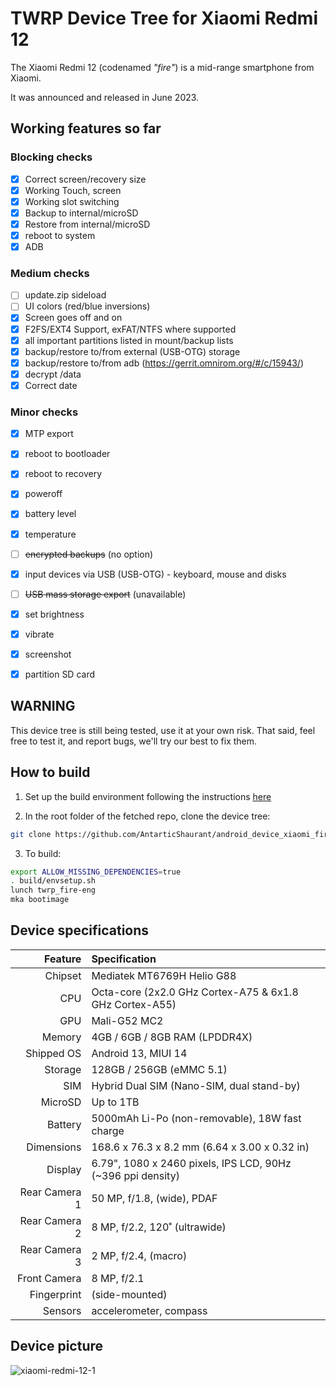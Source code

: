 # TWRP Device Tree for Xiaomi Redmi 12

The Xiaomi Redmi 12 (codenamed _"fire"_) is a mid-range smartphone from Xiaomi.

It was announced and released in June 2023.


## Working features so far

### Blocking checks
- [X] Correct screen/recovery size
- [X] Working Touch, screen
- [X] Working slot switching
- [X] Backup to internal/microSD
- [X] Restore from internal/microSD
- [X] reboot to system
- [X] ADB

### Medium checks
- [ ] update.zip sideload
- [ ] UI colors (red/blue inversions)
- [X] Screen goes off and on
- [X] F2FS/EXT4 Support, exFAT/NTFS where supported
- [X] all important partitions listed in mount/backup lists
- [X] backup/restore to/from external (USB-OTG) storage
- [X] backup/restore to/from adb (https://gerrit.omnirom.org/#/c/15943/)
- [X] decrypt /data
- [X] Correct date

### Minor checks
- [X] MTP export
- [X] reboot to bootloader
- [X] reboot to recovery
- [X] poweroff
- [X] battery level
- [X] temperature
- [ ] ~~encrypted backups~~ (no option)
- [X] input devices via USB (USB-OTG) - keyboard, mouse and disks
- [ ] ~~USB mass storage export~~ (unavailable)
- [X] set brightness
- [X] vibrate
- [X] screenshot
- [X] partition SD card



## WARNING

This device tree is still being tested, use it at your own risk.
That said, feel free to test it, and report bugs, we'll try our best to fix them.

## How to build

1. Set up the build environment following the instructions [here](https://github.com/minimal-manifest-twrp/platform_manifest_twrp_aosp/blob/twrp-12.1/README.md#getting-started)

2. In the root folder of the fetched repo, clone the device tree:

```bash
git clone https://github.com/AntarticShaurant/android_device_xiaomi_fire.git device/xiaomi/fire
```

3. To build:

```bash
export ALLOW_MISSING_DEPENDENCIES=true
. build/envsetup.sh
lunch twrp_fire-eng
mka bootimage
```


## Device specifications

| Feature                        | Specification                                                                             |
| -----------------------------: | :---------------------------------------------------------------------------------------- |
| Chipset                        | Mediatek MT6769H Helio G88                                                                |
| CPU                            | Octa-core (2x2.0 GHz Cortex-A75 & 6x1.8 GHz Cortex-A55)                                   |
| GPU                            | Mali-G52 MC2                                                                              |
| Memory                         | 4GB / 6GB / 8GB RAM (LPDDR4X)                                                             |
| Shipped OS                     | Android 13, MIUI 14                                                                       |
| Storage                        | 128GB / 256GB (eMMC 5.1)                                                                  |
| SIM                            | Hybrid Dual SIM (Nano-SIM, dual stand-by)                                                 |
| MicroSD                        | Up to 1TB                                                                                 |
| Battery                        | 5000mAh Li-Po (non-removable), 18W fast charge                                            |
| Dimensions                     | 168.6 x 76.3 x 8.2 mm (6.64 x 3.00 x 0.32 in)                                             |
| Display                        | 6.79", 1080 x 2460 pixels, IPS LCD, 90Hz (~396 ppi density)                               |
| Rear Camera 1                  | 50 MP, f/1.8, (wide), PDAF                                                                |
| Rear Camera 2                  | 8 MP, f/2.2, 120˚ (ultrawide)                                                             |
| Rear Camera 3                  | 2 MP, f/2.4, (macro)                                                                      |
| Front Camera                   | 8 MP, f/2.1                                                                               |
| Fingerprint                    | (side-mounted)                                                                            |
| Sensors                        | accelerometer, compass                                                                    |


## Device picture

![xiaomi-redmi-12-1](https://github.com/AntarticShaurant/android_device_xiaomi_fire/assets/109678650/bd593af4-92d4-4d5a-872d-e21bbb699a89)
